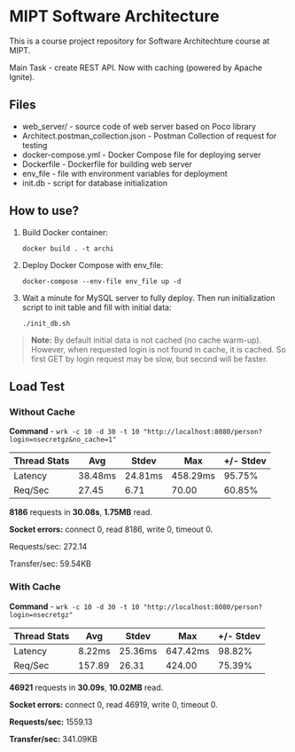 # MIPT Software Architecture

This is a course project repository for Software Architechture course at MIPT. 

Main Task - create REST API. Now with caching (powered by Apache Ignite).

## Files

- web_server/ - source code of web server based on Poco library
- Architect.postman_collection.json - Postman Collection of request for testing
- docker-compose.yml - Docker Compose file for deploying server
- Dockerfile - Dockerfile for building web server
- env_file - file with environment variables for deployment
- init.db - script for database initialization

## How to use?

1. Build Docker container:
    
    `docker build . -t archi`

2. Deploy Docker Compose with env_file:
   
   `docker-compose --env-file env_file up -d`

3. Wait a minute for MySQL server to fully deploy. Then run initialization script to init table and fill with initial data:
   
   `./init_db.sh`

>**Note:** 
>By default initial data is not cached (no cache warm-up). However, when requested login is not found in cache, it is cached. So first GET by login request may be slow, but second will be faster.


## Load Test

### Without Cache

**Command** - `wrk -c 10 -d 30 -t 10 "http://localhost:8080/person?login=nsecretgz&no_cache=1"`

| Thread Stats | Avg | Stdev | Max | +/- Stdev |
| - | - | - | - | - |
| Latency | 38.48ms | 24.81ms | 458.29ms | 95.75% |
| Req/Sec | 27.45 | 6.71 | 70.00 | 60.85% |

**8186** requests in **30.08s**, **1.75MB** read. 

**Socket errors:** connect 0, read 8186, write 0, timeout 0.

Requests/sec:    272.14

Transfer/sec:     59.54KB

### With Cache

**Command** - `wrk -c 10 -d 30 -t 10 "http://localhost:8080/person?login=nsecretgz"`

| Thread Stats | Avg | Stdev | Max | +/- Stdev |
| - | - | - | - | - |
| Latency | 8.22ms | 25.36ms | 647.42ms | 98.82% |
| Req/Sec | 157.89 | 26.31 | 424.00 | 75.39% |

**46921** requests in **30.09s**, **10.02MB** read.

**Socket errors:** connect 0, read 46919, write 0, timeout 0.

**Requests/sec:** 1559.13

**Transfer/sec:** 341.09KB
